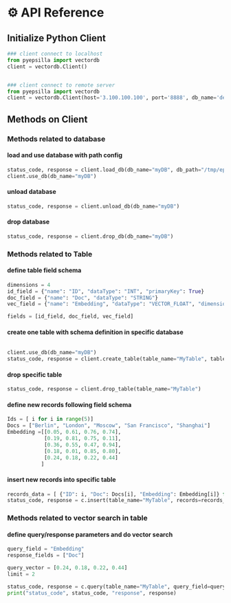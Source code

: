 # ⚙ API Reference

## Initialize Python Client

```python
### client connect to localhost
from pyepsilla import vectordb
client = vectordb.Client()


### client connect to remote server
from pyepsilla import vectordb
client = vectordb.Client(host='3.100.100.100', port='8888', db_name='default')
```


## Methods on Client

### Methods related to database

#### load and use database with path config
```python
status_code, response = client.load_db(db_name="myDB", db_path="/tmp/epsilla")
client.use_db(db_name="myDB")
```

#### unload database
```python
status_code, response = client.unload_db(db_name="myDB")
```
#### drop database
```python
status_code, response = client.drop_db(db_name="myDB")
```


### Methods related to Table

#### define table field schema
```python
dimensions = 4
id_field = {"name": "ID", "dataType": "INT", "primaryKey": True}
doc_field = {"name": "Doc", "dataType": "STRING"}
vec_field = {"name": "Embedding", "dataType": "VECTOR_FLOAT", "dimensions": dimensions}

fields = [id_field, doc_field, vec_field]
```

#### create one table with schema definition in specific database
```python

client.use_db(db_name="myDB")
status_code, response = client.create_table(table_name="MyTable", table_fields=fields)
```

#### drop specific table
```python
status_code, response = client.drop_table(table_name="MyTable")
```

#### define new records following field schema
```python
Ids = [ i for i in range(5)]
Docs = ["Berlin", "London", "Moscow", "San Francisco", "Shanghai"]
Embedding =[[0.05, 0.61, 0.76, 0.74],
            [0.19, 0.81, 0.75, 0.11],
            [0.36, 0.55, 0.47, 0.94],
            [0.18, 0.01, 0.85, 0.80],
            [0.24, 0.18, 0.22, 0.44]
           ]
```

#### insert new records into specific table
```python
records_data = [ {"ID": i, "Doc": Docs[i], "Embedding": Embedding[i]} for i in range(len(Ids))]
status_code, response = c.insert(table_name="MyTable", records=records_data)
```

### Methods related to vector search in table

#### define query/response parameters and do vector search
```python
query_field = "Embedding"
response_fields = ["Doc"]

query_vector = [0.24, 0.18, 0.22, 0.44]
limit = 2

status_code, response = c.query(table_name="MyTable", query_field=query_field, query_vector=query_vector, response_fields=response_fields, limit=limit)
print("status_code", status_code, "response", response)
```








